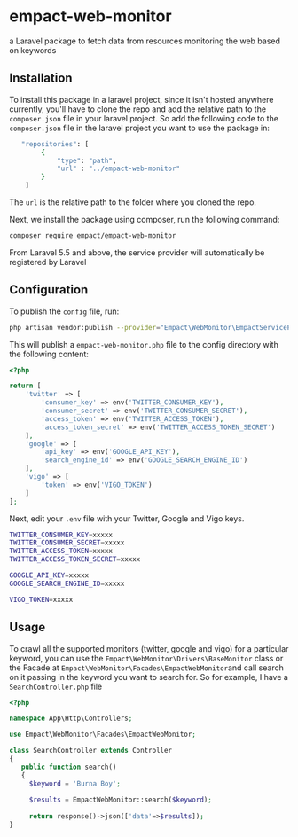 # empact-web-monitor
a Laravel package to fetch data from resources monitoring the web based on keywords

## Installation

To install this package in a laravel project, since it isn't hosted anywhere currently, you'll have to clone the repo and add the relative path to
the `composer.json` file in your laravel project. So add the following code to the `composer.json` file in the laravel project you want to use the
package in:

```bash
   "repositories": [
        {
            "type": "path",
            "url" : "../empact-web-monitor"
        }
    ]
```
The `url` is the relative path to the folder where you cloned the repo.

Next, we install the package using composer, run the following command:

```bash
composer require empact/empact-web-monitor
```

From Laravel 5.5 and above, the service provider will automatically be registered by Laravel


## Configuration
To publish the `config` file, run:
```bash
php artisan vendor:publish --provider="Empact\WebMonitor\EmpactServiceProvider"
```
This will publish a `empact-web-monitor.php` file to the config directory with the following content:

```php
<?php

return [
    'twitter' => [
        'consumer_key' => env('TWITTER_CONSUMER_KEY'),
        'consumer_secret' => env('TWITTER_CONSUMER_SECRET'),
        'access_token' => env('TWITTER_ACCESS_TOKEN'),
        'access_token_secret' => env('TWITTER_ACCESS_TOKEN_SECRET')
    ],
    'google' => [
        'api_key' => env('GOOGLE_API_KEY'),
        'search_engine_id' => env('GOOGLE_SEARCH_ENGINE_ID')
    ],
    'vigo' => [
        'token' => env('VIGO_TOKEN')
    ]
];

```
Next, edit your `.env` file with your Twitter, Google and Vigo keys.
```bash
TWITTER_CONSUMER_KEY=xxxxx
TWITTER_CONSUMER_SECRET=xxxxx
TWITTER_ACCESS_TOKEN=xxxxx
TWITTER_ACCESS_TOKEN_SECRET=xxxxx

GOOGLE_API_KEY=xxxxx
GOOGLE_SEARCH_ENGINE_ID=xxxxx

VIGO_TOKEN=xxxxx
```
## Usage
To crawl all the supported monitors (twitter, google and vigo) for a particular keyword, you can use the `Empact\WebMonitor\Drivers\BaseMonitor` class or the Facade at `Empact\WebMonitor\Facades\EmpactWebMonitor`and
call search on it passing in the keyword you want to search for. So for example, I have a `SearchController.php` file
```php
<?php

namespace App\Http\Controllers;

use Empact\WebMonitor\Facades\EmpactWebMonitor;

class SearchController extends Controller
{
   public function search()
   {
     $keyword = 'Burna Boy';
     
     $results = EmpactWebMonitor::search($keyword);
     
     return response()->json(['data'=>$results]);
}
```




